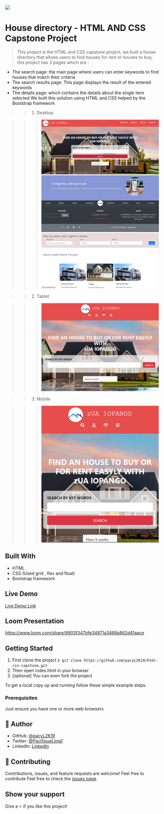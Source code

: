 ![](https://img.shields.io/badge/Microverse-blueviolet)

# House directory - HTML AND CSS Capstone Project

> This project is the HTML and CSS capstone project, we built a house directory that allows users to find houses for rent or houses to buy, this project has 3 pages which are :

- The search page: the main page where users can enter keywords to find houses that match their criteria
- The search results page: This page displays the result of the entered keywords
- The details page: which contains the details about the single item selected
We built this solution using HTML and CSS helped by the Bootstrap framework 

>> 1. Desktop

>>> ![screenshot](assets/cap-desk.PNG)
>>> ![screenshot](assets/cap-desk3.PNG)
>>> ![screenshot](assets/img/desk-details.PNG)

>> 2. Tablet

>>> ![screenshot](assets/img/tab.PNG)

>> 3. Mobile

>>> ![screenshot](assets/cap-mob.PNG)

## Built With

- HTML
- CSS (Used grid , flex and float)
- Bootstrap framework

## Live Demo

[Live Demo Link](https://pacyl2k19.github.io/html-css-capstone/index.html)

## Loom Presentation
https://www.loom.com/share/9903f347bfe34871a3468a862d41aace

## Getting Started

1. First clone the project 
  `$ git clone https://github.com/pacyL2K19/html-css-capstone.git`
2. Then open index.html in your browser
3. [optional] You can even fork the project 

To get a local copy up and running follow these simple example steps.

### Prerequisites

Just ensure you have one or more web browsers

## 👤 Author

- GitHub: [@pacyL2K19](https://github.com/pacyL2K19)
- Twitter: [@PacifiqueLinja1](https://twitter.com/PacifiqueLinja1)
- LinkedIn: [LinkedIn](https://www.linkedin.com/in/pacifique-linjanja-2a565517b/)

## 🤝 Contributing

Contributions, issues, and feature requests are welcome!
Feel free to contribute 
Feel free to check the [issues page](https://github.com/pacyL2K19/html-css-capstone/issues/1).

## Show your support

Give a ⭐️ if you like this project!


